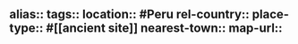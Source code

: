 alias::
tags::
location:: #Peru
rel-country::
place-type:: #[[ancient site]]
nearest-town::
map-url::
-
